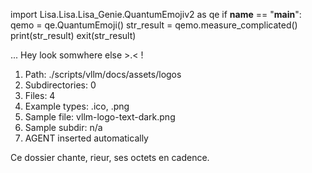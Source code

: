 
import Lisa.Lisa.Lisa_Genie.QuantumEmojiv2 as qe
if __name__ == "__main__":
  qemo = qe.QuantumEmoji()
  str_result = qemo.measure_complicated()
  print(str_result)
  exit(str_result)

... Hey look somwhere else >.< !

1. Path: ./scripts/vllm/docs/assets/logos
2. Subdirectories: 0
3. Files: 4
4. Example types: .ico, .png
5. Sample file: vllm-logo-text-dark.png
6. Sample subdir: n/a
7. AGENT inserted automatically

Ce dossier chante, rieur, ses octets en cadence.
